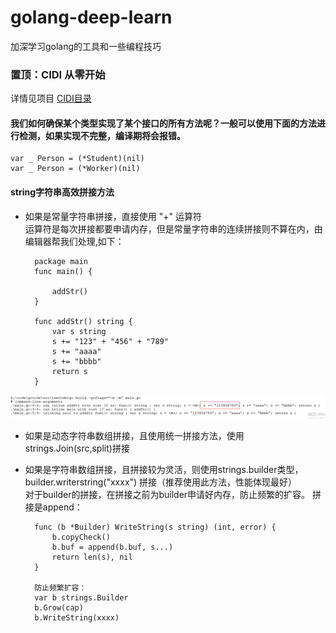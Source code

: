 # golang-deep-learn
加深学习golang的工具和一些编程技巧

### 置顶：CIDI 从零开始

详情见项目 [CIDI目录](https://github.com/ProsperousLi/golang-deep-learn/tree/main/CIDI)

#### 我们如何确保某个类型实现了某个接口的所有方法呢？一般可以使用下面的方法进行检测，如果实现不完整，编译期将会报错。
    var _ Person = (*Student)(nil)
    var _ Person = (*Worker)(nil)

#### string字符串高效拼接方法
- 如果是常量字符串拼接，直接使用 "+" 运算符  
    运算符是每次拼接都要申请内存，但是常量字符串的连续拼接则不算在内，由编辑器帮我们处理,如下：  
    
        package main  
        func main() {  

            addStr()  
        }  

        func addStr() string {  
            var s string  
            s += "123" + "456" + "789"  
            s += "aaaa"  
            s += "bbbb"  
            return s  
        }  

![image](https://github.com/ProsperousLi/golang-deep-learn/blob/main/docs/pictures/stringPlus.png)  
- 如果是动态字符串数组拼接，且使用统一拼接方法，使用strings.Join(src,split)拼接  
- 如果是字符串数组拼接，且拼接较为灵活，则使用strings.builder类型，builder.writerstring("xxxx") 拼接（推荐使用此方法，性能体现最好）  
      对于builder的拼接，在拼接之前为builder申请好内存，防止频繁的扩容。
        拼接是append：
        
        func (b *Builder) WriteString(s string) (int, error) {  
            b.copyCheck()  
            b.buf = append(b.buf, s...)  
            return len(s), nil  
        }  
        
        防止频繁扩容：
        var b strings.Builder
        b.Grow(cap)
        b.WriteString(xxxx)
